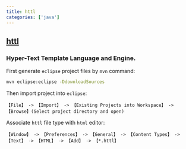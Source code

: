 ```yaml
---
title: httl
categories: ['java']
---
```

## [httl](https://github.com/httl/httl)

### Hyper-Text Template Language and Engine.


First generate `eclipse` project files by `mvn` command:

```bash
mvn eclipse:eclipse -DdownloadSources
```

Then import project into `eclipse`:

```
【File】 -> 【Import】 -> 【Existing Projects into Workspace】 -> 【Browse】(Select project directory and open)
```

Associate `httl` file type with `html` editor:

```
【Window】 -> 【Preferences】 -> 【General】 -> 【Content Types】 -> 【Text】 -> 【HTML】 -> 【Add】 -> 【*.httl】
```
